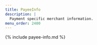 ```yaml
---
title: PayeeInfo
description: |
  Payment specific merchant information.
menu_order: 2400
---
```


{% include payee-info.md %}
